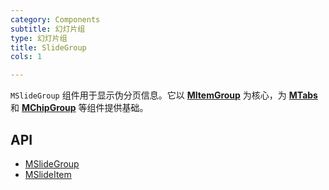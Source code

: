 ```yaml
---
category: Components
subtitle: 幻灯片组
type: 幻灯片组
title: SlideGroup
cols: 1

---
```


`MSlideGroup` 组件用于显示伪分页信息。它以 [**MItemGroup**](/components/itemgroup) 为核心，为 [**MTabs**](/components/tabs)
和 [**MChipGroup**](/components/chipgroup) 等组件提供基础。

## API

- [MSlideGroup](/docs/api/MSlideGroup)
- [MSlideItem](/docs/api/MSlideItem)